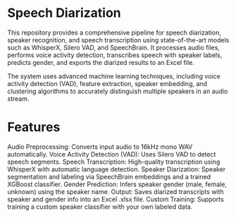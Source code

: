 # Speech Diarization

This repository provides a comprehensive pipeline for speech diarization, speaker recognition, and speech transcription using state-of-the-art models such as WhisperX, Silero VAD, and SpeechBrain. It processes audio files, performs voice activity detection, transcribes speech with speaker labels, predicts gender, and exports the diarized results to an Excel file.

The system uses advanced machine learning techniques, including voice activity detection (VAD), feature extraction, speaker embedding, and clustering algorithms to accurately distinguish multiple speakers in an audio stream.

# Features

Audio Preprocessing: Converts input audio to 16kHz mono WAV automatically.
Voice Activity Detection (VAD): Uses Silero VAD to detect speech segments.
Speech Transcription: High-quality transcription using WhisperX with automatic language detection.
Speaker Diarization: Speaker segmentation and labeling via SpeechBrain embeddings and a trained XGBoost classifier.
Gender Prediction: Infers speaker gender (male, female, unknown) using the speaker name.
Output: Saves diarized transcripts with speaker and gender info into an Excel .xlsx file.
Custom Training: Supports training a custom speaker classifier with your own labeled data.

